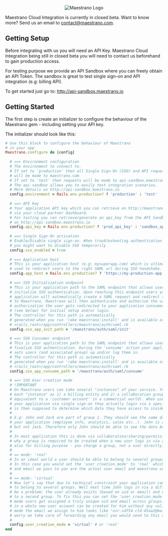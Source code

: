 <p align="center">
<img src="https://raw.github.com/maestrano/maestrano-rails/master/maestrano.png" alt="Maestrano Logo">
</p>

Maestrano Cloud Integration is currently in closed beta. Want to know more? Send us an email to <contact@maestrano.com>.

## Getting Setup
Before integrating with us you will need an API Key. Maestrano Cloud Integration being still in closed beta you will need to contact us beforehand to gain production access.

For testing purpose we provide an API Sandbox where you can freely obtain an API Token. The sandbox is great to test single sign-on and API integration (e.g: billing API).

To get started just go to: http://api-sandbox.maestrano.io


## Getting Started
The first step is create an initializer to configure the behaviour of the Maestrano gem - including setting your API key.

The initializer should look like this:
```ruby
# Use this block to configure the behaviour of Maestrano
# in your app
Maestrano.configure do |config|
  
  # ==> Environment configuration
  # The environment to connect to.
  # If set to 'production' then all Single Sign-On (SSO) and API requests
  # will be made to maestrano.com
  # If set to 'test' then requests will be made to api-sandbox.maestrano.io
  # The api-sandbox allows you to easily test integration scenarios.
  # More details on http://api-sandbox.maestrano.io
  config.environment = Rails.env.production? ? 'production' : 'test'
  
  # ==> API key
  # Your application API key which you can retrieve on http://maestrano.com
  # via your cloud partner dashboard.
  # For testing you can retrieve/generate an api_key from the API Sandbox directly 
  # on http://api-sandbox.maestrano.io
  config.api_key = Rails.env.production? ? 'prod_api_key' : 'sandbox_api_key'
  
  # ==> Single Sign-On activation
  # Enable/Disable single sign-on. When troubleshooting authentication issues
  # you might want to disable SSO temporarily
  config.sso_enabled = true
  
  # ==> Application host
  # This is your application host (e.g: mysuperapp.com) which is ultimately
  # used to redirect users to the right SAML url during SSO handshake.
  config.app_host = Rails.env.production? ? 'https://my-production-app.com' : 'http://localhost:3000'
  
  # ==> SSO Initialization endpoint
  # This is your application path to the SAML endpoint that allows users to
  # initialize SSO authentication. Upon reaching this endpoint users your
  # application will automatically create a SAML request and redirect the user
  # to Maestrano. Maestrano will then authenticate and authorize the user. Upon
  # authorization the user gets redirected to your application consumer endpoint
  # (see below) for initial setup and/or login.
  # The controller for this path is automatically
  # generated when you run 'rake maestrano:install' and is available at
  # <rails_root>/app/controllers/maestrano/auth/saml.rb
  config.sso_app_init_path = '/maestrano/auth/saml/init'
  
  # ==> SSO Consumer endpoint
  # This is your application path to the SAML endpoint that allows users to
  # finalize SSO authentication. During the 'consume' action your application
  # sets users (and associated group) up and/or log them in.
  # The controller for this path is automatically
  # generated when you run 'rake maestrano:install' and is available at
  # <rails_root>/app/controllers/maestrano/auth/saml.rb
  config.sso_app_consume_path = '/maestrano/auth/saml/consume'
  
  # ==> SSO User creation mode
  # !IMPORTANT
  # On Maestrano users can take several "instances" of your service. You can consider
  # each "instance" as 1) a billing entity and 2) a collaboration group (this is
  # equivalent to a 'customer account' in a commercial world). When users login to
  # your application via single sign-on they actually login via a specific group which
  # is then supposed to determine which data they have access to inside your application.
  #
  # E.g: John and Jack are part of group 1. They should see the same data when they login to
  # your application (employee info, analytics, sales etc..). John is also part of group 2 
  # but not Jack. Therefore only John should be able to see the data belonging to group 2.
  #
  # In most application this is done via collaboration/sharing/permission groups which is
  # why a group is required to be created when a new user logs in via a new group (and 
  # also for billing purpose - you charge a group, not a user directly). 
  #
  # == mode: 'real'
  # In an ideal world a user should be able to belong to several groups in your application.
  # In this case you would set the 'user_creation_mode' to 'real' which means that the uid
  # and email we pass to you are the actual user email and maestrano universal id.
  #
  # == mode: 'virtual'
  # Now let's say that due to technical constraint your application cannot authorize a user
  # to belong to several groups. Well next time John logs in via a different group there will
  # be a problem: the user already exists (based on uid or email) and cannot be assigned 
  # to a second group. To fix this you can set the 'user_creation_mode' to 'virtual'. In this
  # mode users get assigned a truly unique uid and email across groups. So next time John logs
  # in a whole new user account can be created for him without any validation problem. In this
  # mode the email we assign to him looks like "usr-sdf54.cld-45aa2@mail.maestrano.com". But don't
  # worry we take care of forwarding any email you would send to this address
  #
  config.user_creation_mode = 'virtual' # or 'real'
end
```

